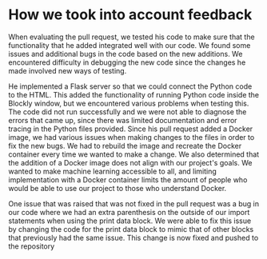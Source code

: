 # How we took into account feedback 

When evaluating the pull request, we tested his code to make sure that the functionality that he added integrated well with our code. We found some issues and additional bugs in the code based on the new additions. We encountered difficulty in debugging the new code since the changes he made involved new ways of testing. 

He  implemented a Flask server so that we could connect the Python code to the HTML. This added the functionality of running Python code inside the Blockly window, but we encountered various problems when testing this. The code did not run successfully and we were not able to diagnose the errors that came up, since there was limited documentation and error tracing in the Python files provided. Since his pull request added a Docker image, we had various issues when making changes to the files in order to fix the new bugs. We had to rebuild the image and recreate the Docker container every time we wanted to make a change. We also determined that the addition of a Docker image does not align with our project's goals. We wanted to make machine learning accessible to all, and limiting implementation with a Docker container limits the amount of people who would be able to use our project to those who understand Docker. 

One issue that was raised that was not fixed in the pull request was a bug in our code where we had an extra parenthesis on the outside of our import statements when using the print data block. We were able to fix this issue by changing the code for the print data block to mimic that of other blocks that previously had the same issue. This change is now fixed and pushed to the repository